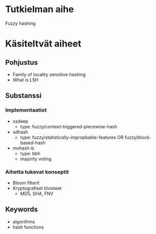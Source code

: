 # Tutkielman aihe

Fuzzy hashing

# Käsiteltvät aiheet

## Pohjustus

* Family of locality sensitive hashing
* What is LSH

## Substanssi

### Implementaatiot

* ssdeep
	* type: fuzzy/context-triggered-piecewise-hash
* sdhash
	* type: fuzzy/statistically-impropbable-features OR fuzzy/block-based-hash
* mvhash-b
	* type: bbh
	* majority voting

### Aihetta tukevat konseptit
* Bloom filterit
* Kryptografiset tiivisteet
	*	MD5, SHA, FNV

## Keywords

* algorithms
* hash functions
